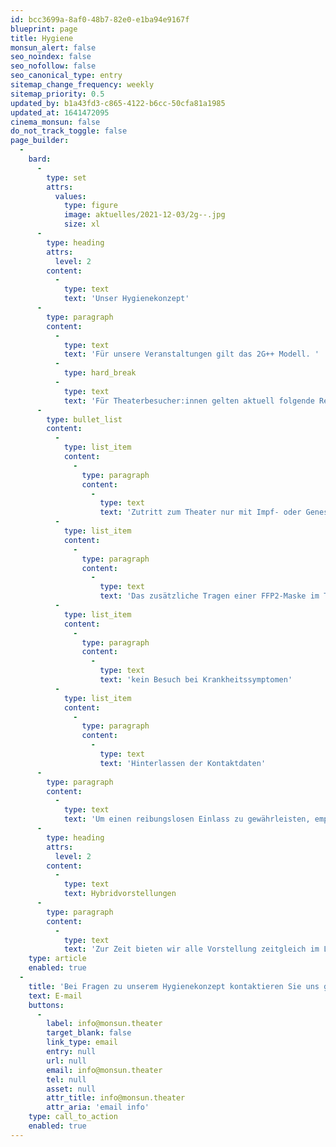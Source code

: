 ```yaml
---
id: bcc3699a-8af0-48b7-82e0-e1ba94e9167f
blueprint: page
title: Hygiene
monsun_alert: false
seo_noindex: false
seo_nofollow: false
seo_canonical_type: entry
sitemap_change_frequency: weekly
sitemap_priority: 0.5
updated_by: b1a43fd3-c865-4122-b6cc-50cfa81a1985
updated_at: 1641472095
cinema_monsun: false
do_not_track_toggle: false
page_builder:
  -
    bard:
      -
        type: set
        attrs:
          values:
            type: figure
            image: aktuelles/2021-12-03/2g--.jpg
            size: xl
      -
        type: heading
        attrs:
          level: 2
        content:
          -
            type: text
            text: 'Unser Hygienekonzept'
      -
        type: paragraph
        content:
          -
            type: text
            text: 'Für unsere Veranstaltungen gilt das 2G++ Modell. '
          -
            type: hard_break
          -
            type: text
            text: 'Für Theaterbesucher:innen gelten aktuell folgende Regelungen:'
      -
        type: bullet_list
        content:
          -
            type: list_item
            content:
              -
                type: paragraph
                content:
                  -
                    type: text
                    text: 'Zutritt zum Theater nur mit Impf- oder Genesenenzertifikat in Verbindung mit einem gültigen Ausweisdokument und aktuellem negativen Testnachweis einer offiziellen Teststelle, nicht älter als 24 Stunden. Das gilt auch für bereits Geboosterte.'
          -
            type: list_item
            content:
              -
                type: paragraph
                content:
                  -
                    type: text
                    text: 'Das zusätzliche Tragen einer FFP2-Maske im Theater und am Platz ist verpflichtend.'
          -
            type: list_item
            content:
              -
                type: paragraph
                content:
                  -
                    type: text
                    text: 'kein Besuch bei Krankheitssymptomen'
          -
            type: list_item
            content:
              -
                type: paragraph
                content:
                  -
                    type: text
                    text: 'Hinterlassen der Kontaktdaten'
      -
        type: paragraph
        content:
          -
            type: text
            text: 'Um einen reibungslosen Einlass zu gewährleisten, empfehlen wir allen Zuschauer:innen eine halbe Stunde vor Vorstellungsbeginn vor Ort zu sein.'
      -
        type: heading
        attrs:
          level: 2
        content:
          -
            type: text
            text: Hybridvorstellungen
      -
        type: paragraph
        content:
          -
            type: text
            text: 'Zur Zeit bieten wir alle Vorstellung zeitgleich im Livestream an! Mit einem „Online-Ticket“ erhalten Sie via Zoom-Plattform Zugang von Zuhause aus. Unser Ziel dabei ist es, einen gemeinsamen erlebten Theaterabend für das digitale und analoge Publikum zu schaffen.'
    type: article
    enabled: true
  -
    title: 'Bei Fragen zu unserem Hygienekonzept kontaktieren Sie uns gerne:'
    text: E-mail
    buttons:
      -
        label: info@monsun.theater
        target_blank: false
        link_type: email
        entry: null
        url: null
        email: info@monsun.theater
        tel: null
        asset: null
        attr_title: info@monsun.theater
        attr_aria: 'email info'
    type: call_to_action
    enabled: true
---
```

